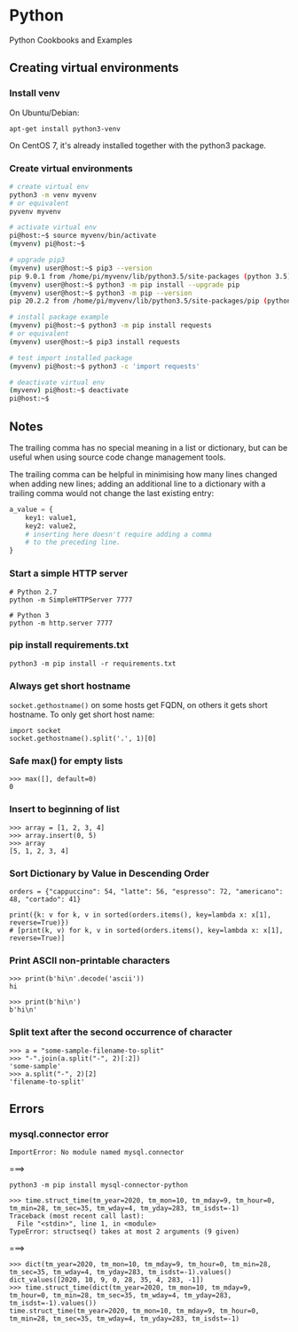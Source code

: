 # Python
Python Cookbooks and Examples


## Creating virtual environments

### Install venv

On Ubuntu/Debian:

```
apt-get install python3-venv
```

On CentOS 7, it's already installed together with the python3 package.

### Create virtual environments

```bash
# create virtual env
python3 -m venv myvenv
# or equivalent
pyvenv myvenv

# activate virtual env
pi@host:~$ source myvenv/bin/activate
(myvenv) pi@host:~$

# upgrade pip3
(myvenv) user@host:~$ pip3 --version
pip 9.0.1 from /home/pi/myvenv/lib/python3.5/site-packages (python 3.5)
(myvenv) user@host:~$ python3 -m pip install --upgrade pip
(myvenv) user@host:~$ python3 -m pip --version
pip 20.2.2 from /home/pi/myvenv/lib/python3.5/site-packages/pip (python 3.5)

# install package example
(myvenv) pi@host:~$ python3 -m pip install requests
# or equivalent
(myvenv) user@host:~$ pip3 install requests

# test import installed package
(myvenv) pi@host:~$ python3 -c 'import requests'

# deactivate virtual env
(myvenv) pi@host:~$ deactivate
pi@host:~$
```

## Notes

The trailing comma has no special meaning in a list or dictionary, but can be useful when using source code change management tools.

The trailing comma can be helpful in minimising how many lines changed when adding new lines; adding an additional line to a dictionary with a trailing comma would not change the last existing entry:

```python
a_value = {
    key1: value1,
    key2: value2,
    # inserting here doesn't require adding a comma
    # to the preceding line.
}
```

### Start a simple HTTP server

```
# Python 2.7
python -m SimpleHTTPServer 7777

# Python 3
python -m http.server 7777
```

### pip install requirements.txt

```
python3 -m pip install -r requirements.txt
```

### Always get short hostname

`socket.gethostname()` on some hosts get FQDN, on others it gets short hostname. To only get short host name:

```
import socket
socket.gethostname().split('.', 1)[0]
```

### Safe max() for empty lists

```
>>> max([], default=0)
0
```

### Insert to beginning of list

```
>>> array = [1, 2, 3, 4]
>>> array.insert(0, 5)
>>> array
[5, 1, 2, 3, 4]
```

### Sort Dictionary by Value in Descending Order

```
orders = {"cappuccino": 54, "latte": 56, "espresso": 72, "americano": 48, "cortado": 41}

print({k: v for k, v in sorted(orders.items(), key=lambda x: x[1], reverse=True)})
# [print(k, v) for k, v in sorted(orders.items(), key=lambda x: x[1], reverse=True)]

```

### Print ASCII non-printable characters

```
>>> print(b'hi\n'.decode('ascii'))
hi

>>> print(b'hi\n')
b'hi\n'
```

### Split text after the second occurrence of character

```
>>> a = "some-sample-filename-to-split"
>>> "-".join(a.split("-", 2)[:2])
'some-sample'
>>> a.split("-", 2)[2]
'filename-to-split'
```

## Errors

### mysql.connector error

```
ImportError: No module named mysql.connector
```

===>

```
python3 -m pip install mysql-connector-python
```

```
>>> time.struct_time(tm_year=2020, tm_mon=10, tm_mday=9, tm_hour=0, tm_min=28, tm_sec=35, tm_wday=4, tm_yday=283, tm_isdst=-1)
Traceback (most recent call last):
  File "<stdin>", line 1, in <module>
TypeError: structseq() takes at most 2 arguments (9 given)
```

===>

```
>>> dict(tm_year=2020, tm_mon=10, tm_mday=9, tm_hour=0, tm_min=28, tm_sec=35, tm_wday=4, tm_yday=283, tm_isdst=-1).values()
dict_values([2020, 10, 9, 0, 28, 35, 4, 283, -1])
>>> time.struct_time(dict(tm_year=2020, tm_mon=10, tm_mday=9, tm_hour=0, tm_min=28, tm_sec=35, tm_wday=4, tm_yday=283, tm_isdst=-1).values())
time.struct_time(tm_year=2020, tm_mon=10, tm_mday=9, tm_hour=0, tm_min=28, tm_sec=35, tm_wday=4, tm_yday=283, tm_isdst=-1)
```
